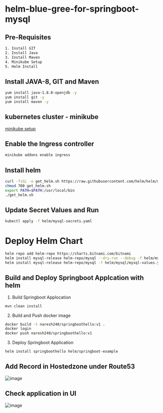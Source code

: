 # helm-blue-gree-for-springboot-mysql

## Pre-Requisites

```bash
1. Install GIT
2. Install Java
3. Install Maven
4. Minikube Setup
5. Helm Install
```

## Install JAVA-8, GIT and Maven

```bash
yum install java-1.8.0-openjdk -y
yum install git -y
yum install maven -y
```
## kubernetes cluster - minikube
[minikube setup](https://github.com/Naresh240/kubernetes/blob/main/minikube-setup/README.md)

## Enable the Ingress controller

```bash
minikube addons enable ingress
```

## Install helm

```bash
curl -fsSL -o get_helm.sh https://raw.githubusercontent.com/helm/helm/main/scripts/get-helm-3
chmod 700 get_helm.sh
export PATH=$PATH:/usr/local/bin
./get_helm.sh
```

## Update Secret Values and Run

```bash
kubectl apply -f helm/mysql-secrets.yaml
```

# Deploy Helm Chart 

```bash
helm repo add helm-repo https://charts.bitnami.com/bitnami
helm install mysql-release helm-repo/mysql --dry-run --debug -f helm/mysql/mysql-values.yaml
helm install mysql-release helm-repo/mysql -f helm/mysql/mysql-values.yaml
```

## Build and Deploy Springboot Applcation with helm

1. Build Springboot Applocation

```bash
mvn clean install
```

2. Build and Push docker image

```bash
docker build -t naresh240/springboothello:v1 .
docker login
docker push naresh240/springboothello:v1
```

3. Deploy Springboot Application

```bash
helm install springboothello helm/springboot-example
```
## Add Record in Hostedzone under Route53
![image](https://user-images.githubusercontent.com/58024415/209925555-cc9e5f73-2df8-4e8c-861d-b03a15ec33b3.png)

## Check application in UI
![image](https://user-images.githubusercontent.com/58024415/209925428-28d35048-b8c7-46ad-96e8-aff1c92550db.png)
